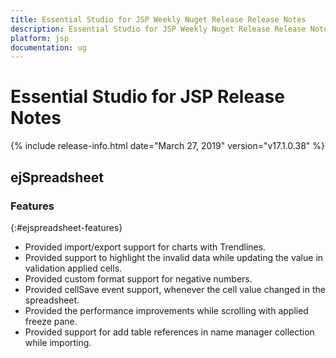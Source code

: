 ```yaml
---
title: Essential Studio for JSP Weekly Nuget Release Release Notes  
description: Essential Studio for JSP Weekly Nuget Release Release Notes  
platform: jsp
documentation: ug
---
```


# Essential Studio for JSP  Release Notes  

{% include release-info.html date="March 27, 2019"  version="v17.1.0.38" %} 




## ejSpreadsheet

### Features
{:#ejspreadsheet-features}

* Provided import/export support for charts with Trendlines.
* Provided support to highlight the invalid data while updating the value in validation applied cells.
* Provided custom format support for negative numbers.
* Provided cellSave event support, whenever the cell value changed in the spreadsheet.
* Provided the performance improvements while scrolling with applied freeze pane.
* Provided support for add table references in name manager collection while importing.

